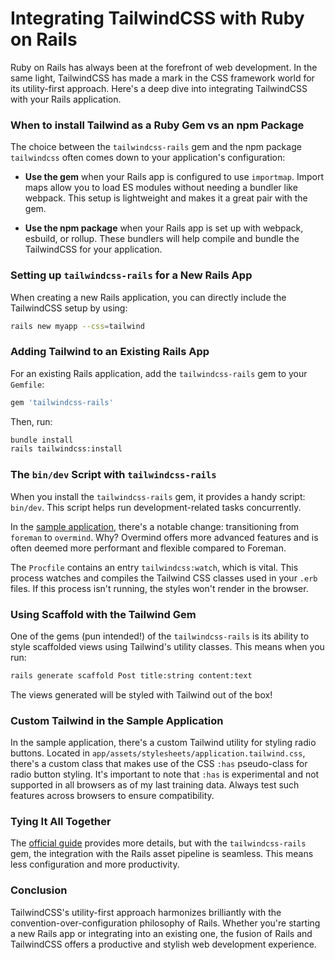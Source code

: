 # Integrating TailwindCSS with Ruby on Rails

Ruby on Rails has always been at the forefront of web development. In the same light, TailwindCSS has made a mark in the CSS framework world for its utility-first approach. Here's a deep dive into integrating TailwindCSS with your Rails application.

### When to install Tailwind as a Ruby Gem vs an npm Package

The choice between the `tailwindcss-rails` gem and the npm package `tailwindcss` often comes down to your application's configuration:

- **Use the gem** when your Rails app is configured to use `importmap`. Import maps allow you to load ES modules without needing a bundler like webpack. This setup is lightweight and makes it a great pair with the gem.

- **Use the npm package** when your Rails app is set up with webpack, esbuild, or rollup. These bundlers will help compile and bundle the TailwindCSS for your application.

### Setting up `tailwindcss-rails` for a New Rails App

When creating a new Rails application, you can directly include the TailwindCSS setup by using:

```bash
rails new myapp --css=tailwind
```

### Adding Tailwind to an Existing Rails App

For an existing Rails application, add the `tailwindcss-rails` gem to your `Gemfile`:

```ruby
gem 'tailwindcss-rails'
```

Then, run:

```bash
bundle install
rails tailwindcss:install
```

### The `bin/dev` Script with `tailwindcss-rails`

When you install the `tailwindcss-rails` gem, it provides a handy script: `bin/dev`. This script helps run development-related tasks concurrently.

In the [sample application](https://github.com/CodingZeal/dont-bail-on-rails-tailwind), there's a notable change: transitioning from `foreman` to `overmind`. Why? Overmind offers more advanced features and is often deemed more performant and flexible compared to Foreman.

The `Procfile` contains an entry `tailwindcss:watch`, which is vital. This process watches and compiles the Tailwind CSS classes used in your `.erb` files. If this process isn't running, the styles won't render in the browser.

### Using Scaffold with the Tailwind Gem

One of the gems (pun intended!) of the `tailwindcss-rails` is its ability to style scaffolded views using Tailwind's utility classes. This means when you run:

```bash
rails generate scaffold Post title:string content:text
```

The views generated will be styled with Tailwind out of the box!

### Custom Tailwind in the Sample Application

In the sample application, there's a custom Tailwind utility for styling radio buttons. Located in `app/assets/stylesheets/application.tailwind.css`, there's a custom class that makes use of the CSS `:has` pseudo-class for radio button styling. It's important to note that `:has` is experimental and not supported in all browsers as of my last training data. Always test such features across browsers to ensure compatibility.

### Tying It All Together

The [official guide](https://tailwindcss.com/docs/guides/ruby-on-rails) provides more details, but with the `tailwindcss-rails` gem, the integration with the Rails asset pipeline is seamless. This means less configuration and more productivity.

### Conclusion

TailwindCSS's utility-first approach harmonizes brilliantly with the convention-over-configuration philosophy of Rails. Whether you're starting a new Rails app or integrating into an existing one, the fusion of Rails and TailwindCSS offers a productive and stylish web development experience.
